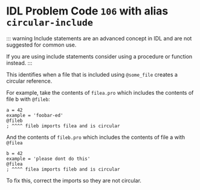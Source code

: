 # IDL Problem Code `106` with alias `circular-include`

<!--@include: ./severity/disable_problem.md-->

::: warning
Include statements are an advanced concept in IDL and are not suggested for common use.

If you are using include statements consider using a procedure or function instead.
:::

This identifies when a file that is included using `@some_file` creates a circular reference.

For example, take the contents of `filea.pro` which includes the contents of file b with `@fileb`:

```idl
a = 42
example = 'foobar-ed'
@fileb
; ^^^^ fileb imports filea and is circular
```

And the contents of `fileb.pro` which includes the contents of file a with `@filea`

```idl
b = 42
example = 'please dont do this'
@filea
; ^^^^ filea imports fileb and is circular
```

To fix this, correct the imports so they are not circular.
